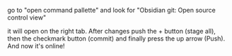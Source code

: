 
go to "open command pallette" and look for "Obsidian git: Open source control view"

it will open on the right tab. After changes push the + button (stage all), then the checkmark button (commit) and finally press the up arrow (Push). And now it's online!
